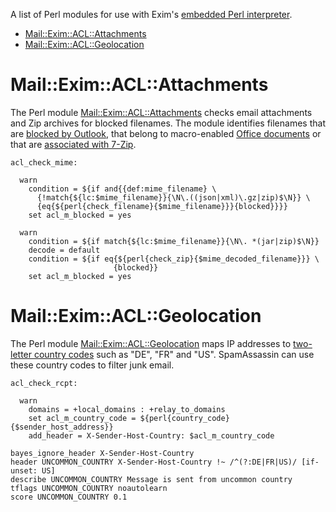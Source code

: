 A list of Perl modules for use with Exim's [embedded Perl interpreter](https://www.exim.org/exim-html-current/doc/html/spec_html/ch-embedded_perl.html).

* [Mail::Exim::ACL::Attachments](#maileximblacklistattachments)
* [Mail::Exim::ACL::Geolocation](#maileximblacklistgeolocation)

# Mail::Exim::ACL::Attachments

The Perl module [Mail::Exim::ACL::Attachments](https://metacpan.org/dist/Mail-Exim-ACL-Attachments) checks email attachments and Zip archives for blocked filenames. The module identifies filenames that are [blocked by Outlook](https://support.microsoft.com/en-us/office/blocked-attachments-in-outlook-434752e1-02d3-4e90-9124-8b81e49a8519), that belong to macro-enabled [Office documents](https://en.wikipedia.org/wiki/List_of_Microsoft_Office_filename_extensions) or that are [associated with 7-Zip](https://en.wikipedia.org/wiki/7-Zip).

```
acl_check_mime:

  warn
    condition = ${if and{{def:mime_filename} \
      {!match{${lc:$mime_filename}}{\N\.((json|xml)\.gz|zip)$\N}} \
      {eq{${perl{check_filename}{$mime_filename}}}{blocked}}}}
    set acl_m_blocked = yes

  warn
    condition = ${if match{${lc:$mime_filename}}{\N\. *(jar|zip)$\N}}
    decode = default
    condition = ${if eq{${perl{check_zip}{$mime_decoded_filename}}} \
                       {blocked}}
    set acl_m_blocked = yes
```

# Mail::Exim::ACL::Geolocation

The Perl module [Mail::Exim::ACL::Geolocation](https://metacpan.org/dist/Mail-Exim-ACL-Geolocation) maps IP addresses to [two-letter country codes](https://en.wikipedia.org/wiki/ISO_3166-2) such as "DE", "FR" and "US". SpamAssassin can use these country codes to filter junk email.

```
acl_check_rcpt:

  warn
    domains = +local_domains : +relay_to_domains
    set acl_m_country_code = ${perl{country_code}{$sender_host_address}}
    add_header = X-Sender-Host-Country: $acl_m_country_code
```

```
bayes_ignore_header X-Sender-Host-Country
header UNCOMMON_COUNTRY X-Sender-Host-Country !~ /^(?:DE|FR|US)/ [if-unset: US]
describe UNCOMMON_COUNTRY Message is sent from uncommon country
tflags UNCOMMON_COUNTRY noautolearn
score UNCOMMON_COUNTRY 0.1
```